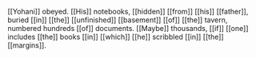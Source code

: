 [[Yohani]] obeyed. [[His]] notebooks, [[hidden]] [[from]] [[his]] [[father]], buried [[in]] [[the]] [[unfinished]] [[basement]] [[of]] [[the]] tavern, numbered hundreds [[of]] documents. [[Maybe]] thousands, [[if]] [[one]] includes [[the]] books [[in]] [[which]] [[he]] scribbled [[in]] [[the]] [[margins]].
